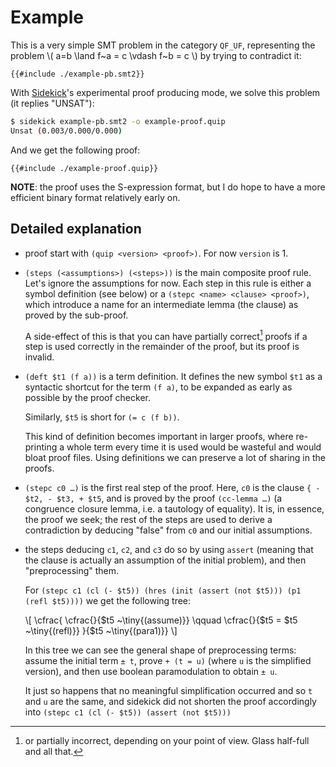 # Example

This is a very simple SMT problem in the category `QF_UF`, representing
the problem \\( a=b \land f~a = c \vdash f~b = c \\) by trying to contradict it:

```smtlib2
{{#include ./example-pb.smt2}}
```

With [Sidekick](https://github.com/c-cube/sidekick)'s experimental
proof producing mode, we solve this problem (it replies "UNSAT"):

```sh
$ sidekick example-pb.smt2 -o example-proof.quip
Unsat (0.003/0.000/0.000)
```

And we get the following proof:

```sexp
{{#include ./example-proof.quip}}
```
**NOTE**: the proof uses the S-expression format, but I do hope to have a
more efficient binary format relatively early on.

## Detailed explanation

- proof start with `(quip <version> <proof>)`. For now `version` is 1.

- `(steps (<assumptions>) (<steps>))` is the main composite proof rule.
  Let's ignore the assumptions for now. Each step in this rule
  is either a symbol definition (see below) or a `(stepc <name> <clause> <proof>)`,
  which introduce a name for an intermediate lemma (the clause)
  as proved by the sub-proof.

  A side-effect of this is that you can have partially correct[^1] proofs
  if a step is used correctly in the remainder of the proof, but its proof is
  invalid.

- `(deft $t1 (f a))` is a term definition.
  It defines the new symbol `$t1` as a syntactic shortcut for
  the term `(f a)`, to be expanded as early as possible by the proof checker.

  Similarly, `$t5` is short for `(= c (f b))`.

  This kind of definition becomes important in larger proofs, where re-printing
  a whole term every time it is used would be wasteful and would bloat proof
  files. Using definitions we can preserve a lot of sharing in the proofs.

- `(stepc c0 …)` is the first real step of the proof.
  Here, `c0` is the clause `{ - $t2, - $t3, + $t5`,
  and is proved by the proof `(cc-lemma …)` (a congruence closure lemma,
  i.e. a tautology of equality). It is, in essence, the proof we seek;
  the rest of the steps are used to derive a contradiction by
  deducing "false" from `c0` and our
  initial assumptions.

- the steps deducing `c1`, `c2`, and `c3` do so by using `assert`
  (meaning that the clause is actually an assumption of the initial problem),
  and then "preprocessing" them.

  For `(stepc c1 (cl (- $t5))
    (hres (init (assert (not $t5))) (p1 (refl $t5))))` we get the following
    tree:

  \\[
    \cfrac{
      \cfrac{}{$t5 ~\tiny{(assume)}} \qquad
      \cfrac{}{$t5 = $t5  ~\tiny{(refl)}}
      }{$t5  ~\tiny{(para1)}}
  \\]

  In this tree we can see the general shape of preprocessing terms: assume the
  initial term `± t`, prove `+ (t = u)` (where `u` is the simplified version),
  and then use boolean paramodulation to obtain `± u`.

  It just so happens
  that no meaningful simplification occurred and so `t` and `u` are the same,
  and sidekick did not shorten the proof accordingly into
  `(stepc c1 (cl (- $t5)) (assert (not $t5)))`


[^1]: or partially incorrect, depending on your point of view. Glass half-full
  and all that.
